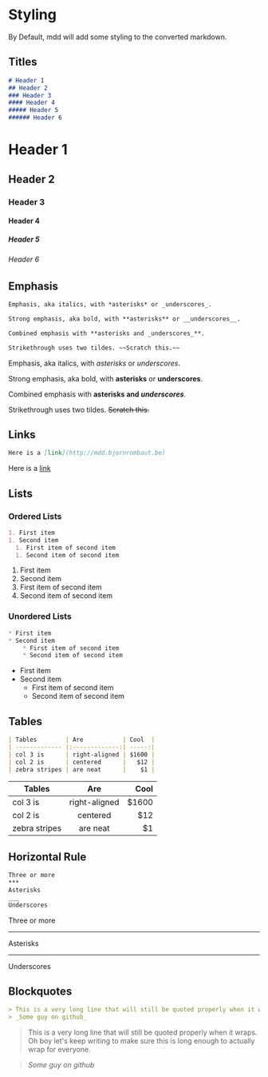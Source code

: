# Styling

By Default, mdd will add some styling to the converted markdown.

## Titles

```md
# Header 1
## Header 2
### Header 3
#### Header 4
##### Header 5
###### Header 6
```

# Header 1
## Header 2
### Header 3
#### Header 4
##### Header 5
###### Header 6

## Emphasis

```md
Emphasis, aka italics, with *asterisks* or _underscores_.

Strong emphasis, aka bold, with **asterisks** or __underscores__.

Combined emphasis with **asterisks and _underscores_**.

Strikethrough uses two tildes. ~~Scratch this.~~
```

Emphasis, aka italics, with *asterisks* or _underscores_.

Strong emphasis, aka bold, with **asterisks** or __underscores__.

Combined emphasis with **asterisks and _underscores_**.

Strikethrough uses two tildes. ~~Scratch this.~~

## Links

```md
Here is a [link](http://mdd.bjornrombaut.be)
```

Here is a [link](http://mdd.bjornrombaut.be)


## Lists

### Ordered Lists

```md
1. First item
1. Second item
  1. First item of second item
  1. Second item of second item
```

1. First item
1. Second item
  1. First item of second item
  1. Second item of second item

### Unordered Lists

```md
* First item
* Second item
    * First item of second item
    * Second item of second item
```

* First item
* Second item
    * First item of second item
    * Second item of second item

## Tables

```md
| Tables        | Are           | Cool  |
| ------------- |:-------------:| -----:|
| col 3 is      | right-aligned | $1600 |
| col 2 is      | centered      |   $12 |
| zebra stripes | are neat      |    $1 |
```

| Tables        | Are           | Cool  |
| ------------- |:-------------:| -----:|
| col 3 is      | right-aligned | $1600 |
| col 2 is      | centered      |   $12 |
| zebra stripes | are neat      |    $1 |

## Horizontal Rule

```md
Three or more
***
Asterisks
___
Underscores
```

Three or more
***
Asterisks
___
Underscores

## Blockquotes

```md
> This is a very long line that will still be quoted properly when it wraps. Oh boy let's keep writing to make sure this is long enough to actually wrap for everyone.
> _Some guy on github_
```

> This is a very long line that will still be quoted properly when it wraps. Oh boy let's keep writing to make sure this is long enough to actually wrap for everyone.

> _Some guy on github_
